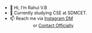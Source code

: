 - 👋 Hi, I’m Rahul V.B
- 🌱 Currently studying CSE at SDMCET.
- 📫 Reach me via <a href="https://www.instagram.com/rahulvb27/">Instagram DM</a><br />
&nbsp;&nbsp;&nbsp;&nbsp;&nbsp;&nbsp;&nbsp;&nbsp;&nbsp;&nbsp;
&nbsp;&nbsp;&nbsp;&nbsp;&nbsp;&nbsp;&nbsp; or <a href="https://rahulvb.com/contact">Contact Officially</a>
<!---
r-vb/r-vb is a ✨ special ✨ repository because its `README.md` (this file) appears on your GitHub profile.
You can click the Preview link to take a look at your changes.
--->
